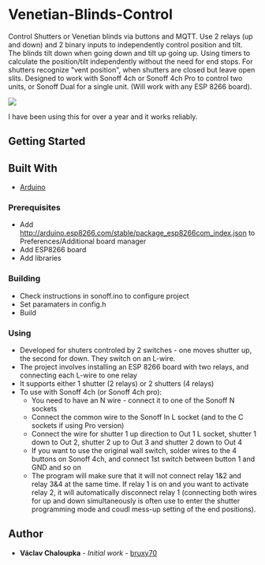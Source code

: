 # Venetian-Blinds-Control

Control Shutters or Venetian blinds via buttons and MQTT. Use 2 relays (up and down) and 2 binary inputs to independently control position and tilt. The blinds tilt down when going down and tilt up going up. Using timers to calculate the position/tilt independently without the need for end stops. For shutters recognize "vent position", when shutters are closed but leave open slits. Designed to work with Sonoff 4ch or Sonoff 4ch Pro to control two units, or Sonoff Dual for a single unit. (Will work with any ESP 8266 board).

<img src="https://github.com/bruxy70/Venetian-Blinds-Control/blob/master/images/Blinds.gif">

I have been using this for over a year and it works reliably.

## Getting Started

## Built With

* [Arduino](https://www.arduino.cc/en/Main/Software)

### Prerequisites

* Add http://arduino.esp8266.com/stable/package_esp8266com_index.json to Preferences/Additional board manager
* Add ESP8266 board
* Add libraries

### Building

* Check instructions in sonoff.ino to configure project
* Set paramaters in config.h
* Build

### Using

* Developed for shuters controled by 2 switches - one moves shutter up, the second for down. They switch on an L-wire.
* The project involves installing an ESP 8266 board with two relays, and connecting each L-wire to one relay
* It supports either 1 shutter (2 relays) or 2 shutters (4 relays)
* To use with Sonoff 4ch (or Sonoff 4ch pro):
  * You need to have an N wire - connect it to one of the Sonoff N sockets
  * Connect the common wire to the Sonoff In L socket (and to the C sockets if using Pro version)
  * Connect the wire for shutter 1 up direction to Out 1 L socket, shutter 1 down to Out 2, shutter 2 up to Out 3 and shutter 2 down to Out 4
  * If you want to use the original wall switch, solder wires to the 4 buttons on Sonoff 4ch, and connect 1st switch between button 1 and GND and so on
  * The program will make sure that it will not connect relay 1&2 and relay 3&4 at the same time. If relay 1 is on and you want to activate relay 2, it will automatically disconnect relay 1 (connecting both wires for up and down simultaneously is often use to enter the shutter programming mode and coudl mess-up setting of the end positions).

## Author

* **Václav Chaloupka** - *Initial work* - [bruxy70](https://github.com/bruxy70)
